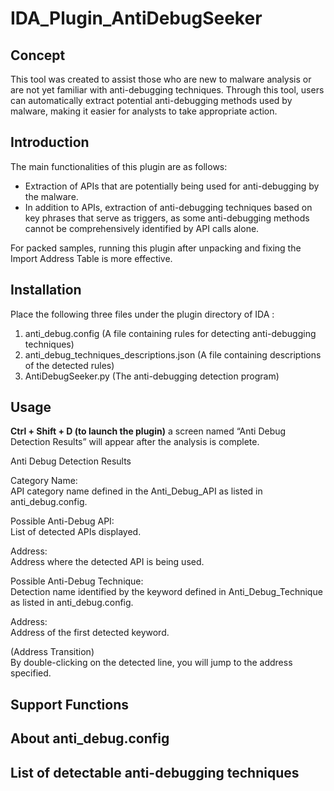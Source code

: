 # IDA_Plugin_AntiDebugSeeker

## Concept

This tool was created to assist those who are new to malware analysis or are not yet familiar with anti-debugging techniques. 
Through this tool, users can automatically extract potential anti-debugging methods used by malware, making it easier for analysts to take appropriate action.

## Introduction

The main functionalities of this plugin are as follows:

- Extraction of APIs that are potentially being used for anti-debugging by the malware.
- In addition to APIs, extraction of anti-debugging techniques based on key phrases that serve as triggers, as some anti-debugging methods cannot be comprehensively identified by API calls alone.

For packed samples, running this plugin after unpacking and fixing the Import Address Table is more effective.

## Installation

Place the following three files under the plugin directory of IDA :

1. anti_debug.config (A file containing rules for detecting anti-debugging techniques)  
2. anti_debug_techniques_descriptions.json (A file containing descriptions of the detected rules)  
3. AntiDebugSeeker.py (The anti-debugging detection program)  

## Usage

**Ctrl + Shift + D (to launch the plugin)**
a screen named “Anti Debug Detection Results” will appear after the analysis is complete.

Anti Debug Detection Results

Category Name:  
API category name defined in the Anti_Debug_API as listed in anti_debug.config.  

Possible Anti-Debug API:  
List of detected APIs displayed.  

Address:  
Address where the detected API is being used.  

Possible Anti-Debug Technique:  
Detection name identified by the keyword defined in Anti_Debug_Technique as listed in anti_debug.config.  

Address:  
Address of the first detected keyword.  

(Address Transition)  
By double-clicking on the detected line, you will jump to the address specified.  

## Support Functions

## About anti_debug.config

## List of detectable anti-debugging techniques


